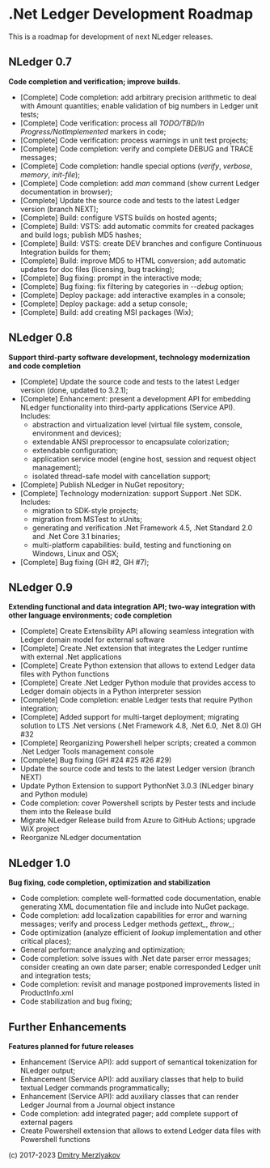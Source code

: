# .Net Ledger Development Roadmap

This is a roadmap for development of next NLedger releases.

## NLedger 0.7

**Code completion and verification; improve builds.**

- [Complete] Code completion: add arbitrary precision arithmetic to deal with Amount quantities;
  enable validation of big numbers in Ledger unit tests;
- [Complete] Code verification: process all *TODO/TBD/In Progress/NotImplemented* markers in code;
- [Complete] Code verification: process warnings in unit test projects;
- [Complete] Code completion: verify and complete DEBUG and TRACE messages;
- [Complete] Code completion: handle special options (*verify*, *verbose*, *memory*, *init-file*);
- [Complete] Code completion: add *man* command (show current Ledger documentation in browser);
- [Complete] Update the source code and tests to the latest Ledger version (branch NEXT);
- [Complete] Build: configure VSTS builds on hosted agents;
- [Complete] Build: VSTS: add automatic commits for created packages and build logs; publish MD5 hashes;
- [Complete] Build: VSTS: create DEV branches and configure Continuous Integration builds for them;
- [Complete] Build: improve MD5 to HTML conversion; add automatic updates for doc files (licensing, bug tracking);
- [Complete] Bug fixing: prompt in the interactive mode;
- [Complete] Bug fixing: fix filtering by categories in *--debug* option;
- [Complete] Deploy package: add interactive examples in a console;
- [Complete] Deploy package: add a setup console;
- [Complete] Build: add creating MSI packages (Wix);

## NLedger 0.8

**Support third-party software development, technology modernization and code completion**

- [Complete] Update the source code and tests to the latest Ledger version (done, updated to 3.2.1);
- [Complete] Enhancement: present a development API for embedding NLedger functionality into third-party applications (Service API). Includes:
  - abstraction and virtualization level (virtual file system, console, environment and devices);
  - extendable ANSI preprocessor to encapsulate colorization;
  - extendable configuration;
  - application service model (engine host, session and request object management);
  - isolated thread-safe model with cancellation support;
- [Complete] Publish NLedger in NuGet repository;
- [Complete] Technology modernization: support Support .Net SDK. Includes:
  - migration to SDK-style projects;
  - migration from MSTest to xUnits;
  - generating and verification .Net Framework 4.5, .Net Standard 2.0 and .Net Core 3.1 binaries;
  - multi-platform capabilities: build, testing and functioning on Windows, Linux and OSX;
- [Complete] Bug fixing (GH #2, GH #7);

## NLedger 0.9

**Extending functional and data integration API; two-way integration with other language environments; code completion**

- [Complete] Create Extensibility API allowing seamless integration with Ledger domain model for external software
- [Complete] Create .Net extension that integrates the Ledger runtime with external .Net applications
- [Complete] Create Python extension that allows to extend Ledger data files with Python functions
- [Complete] Create .Net Ledger Python module that provides access to Ledger domain objects in a Python interpreter session
- [Complete] Code completion: enable Ledger tests that require Python integration;
- [Complete] Added support for multi-target deployment; migrating solution to LTS .Net versions (.Net Framework 4.8, .Net 6.0, .Net 8.0) GH #32
- [Complete] Reorganizing Powershell helper scripts; created a common .Net Ledger Tools management console
- [Complete] Bug fixing (GH #24 #25 #26 #29)
- Update the source code and tests to the latest Ledger version (branch NEXT)
- Update Python Extension to support PythonNet 3.0.3 (NLedger binary and Python module)
- Code completion: cover Powershell scripts by Pester tests and include them into the Release build
- Migrate NLedger Release build from Azure to GitHub Actions; upgrade WiX project
- Reorganize NLedger documentation

## NLedger 1.0

**Bug fixing, code completion, optimization and stabilization**

- Code completion: complete well-formatted code documentation, enable generating XML documentation file and include into NuGet package.
- Code completion: add localization capabilities for error and warning messages; 
  verify and process Ledger methods *gettext_*, *throw_*;
- Code optimization (analyze efficient of *lookup* implementation and other critical places);
- General performance analyzing and optimization;
- Code completion: solve issues with .Net date parser error messages; 
  consider creating an own date parser; enable corresponded Ledger unit and integration tests;
- Code completion: revisit and manage postponed improvements listed in ProductInfo.xml
- Code stabilization and bug fixing;

## Further Enhancements

**Features planned for future releases**

- Enhancement (Service API): add support of semantical tokenization for NLedger output;
- Enhancement (Service API): add auxiliary classes that help to build textual Ledger commands programmatically;
- Enhancement (Service API): add auxiliary classes that can render Ledger Journal from a Journal object instance
- Code completion: add integrated pager; add complete support of external pagers
- Create Powershell extension that allows to extend Ledger data files with Powershell functions


(c) 2017-2023 [Dmitry Merzlyakov](mailto:dmitry.merzlyakov@gmail.com)
